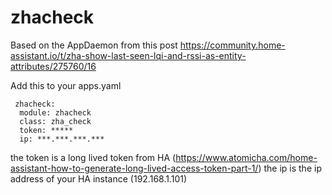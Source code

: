 # zhacheck
Based on the AppDaemon from this post https://community.home-assistant.io/t/zha-show-last-seen-lqi-and-rssi-as-entity-attributes/275760/16

Add this to your apps.yaml
```
 zhacheck:
  module: zhacheck
  class: zha_check
  token: *****
  ip: ***.***.***.***
  ```
  the token is a long lived token from HA (https://www.atomicha.com/home-assistant-how-to-generate-long-lived-access-token-part-1/)
  the ip is the ip address of your HA instance (192.168.1.101)
